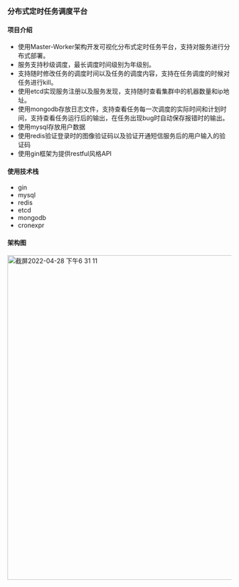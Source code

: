 ### 分布式定时任务调度平台

#### 项目介绍

- 使用Master-Worker架构开发可视化分布式定时任务平台，支持对服务进行分布式部署。
- 服务支持秒级调度，最长调度时间级别为年级别。
- 支持随时修改任务的调度时间以及任务的调度内容，支持在任务调度的时候对任务进行kill。
- 使用etcd实现服务注册以及服务发现，支持随时查看集群中的机器数量和ip地址。
- 使用mongodb存放日志文件，支持查看任务每一次调度的实际时间和计划时间，支持查看任务运行后的输出，在任务出现bug时自动保存报错时的输出。
- 使用mysql存放用户数据
- 使用redis验证登录时的图像验证码以及验证开通短信服务后的用户输入的验证码
- 使用gin框架为提供restful风格API



#### 使用技术栈

- gin
- mysql
- redis
- etcd
- mongodb
- cronexpr



#### 架构图

<img width="729" alt="截屏2022-04-28 下午6 31 11" src="https://user-images.githubusercontent.com/77154552/165735104-8a664986-b8a4-4884-9cec-ee625b675493.png">
